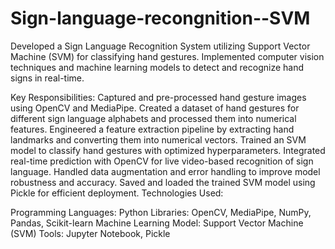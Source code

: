 # Sign-language-recongnition--SVM
Developed a Sign Language Recognition System utilizing Support Vector Machine (SVM) for classifying hand gestures. Implemented computer vision techniques and machine learning models to detect and recognize hand signs in real-time. 

Key Responsibilities:
Captured and pre-processed hand gesture images using OpenCV and MediaPipe.
Created a dataset of hand gestures for different sign language alphabets and processed them into numerical features.
Engineered a feature extraction pipeline by extracting hand landmarks and converting them into numerical vectors.
Trained an SVM model to classify hand gestures with optimized hyperparameters.
Integrated real-time prediction with OpenCV for live video-based recognition of sign language.
Handled data augmentation and error handling to improve model robustness and accuracy.
Saved and loaded the trained SVM model using Pickle for efficient deployment.
Technologies Used:

Programming Languages: Python
Libraries: OpenCV, MediaPipe, NumPy, Pandas, Scikit-learn
Machine Learning Model: Support Vector Machine (SVM)
Tools: Jupyter Notebook, Pickle
